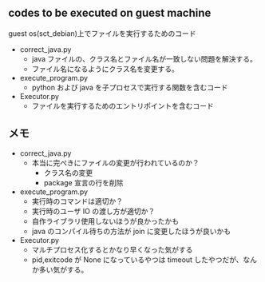 ## codes to be executed on guest machine

guest os(sct_debian)上でファイルを実行するためのコード

- correct_java.py
  - java ファイルの、クラス名とファイル名が一致しない問題を解決する。
  - ファイル名になるようにクラス名を変更する。
- execute_program.py
  - python および java を子プロセスで実行する関数を含むコード
- Executor.py
  - ファイルを実行するためのエントリポイントを含むコード

## メモ

- correct_java.py
  - 本当に完ぺきにファイルの変更が行われているのか？
    - クラス名の変更
    - package 宣言の行を削除
- execute_program.py
  - 実行時のコマンドは適切か？
  - 実行時のユーザ IO の渡し方が適切か？
  - 自作ライブラリ使用しないほうが良かったかも
  - java のコンパイル待ちの方法が join に変更したほうが良いかも
- Executor.py
  - マルチプロセス化するとかなり早くなった気がする
  - pid,exitcode が None になっているやつは timeout したやつだが、なんか多い気がする。
